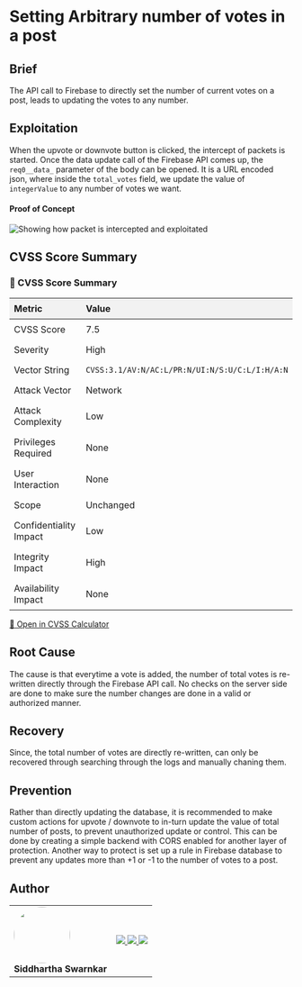 # Setting Arbitrary number of votes in a post

## Brief
The API call to Firebase to directly set the number of current votes on a post, leads to updating the votes to any number.

## Exploitation
When the upvote or downvote button is clicked, the intercept of packets is started. Once the data update call of the Firebase API comes up, the `req0__data_` parameter of the body can be opened. It is a URL encoded json, where inside the `total_votes` field, we update the value of `integerValue` to any number of votes we want.

#### Proof of Concept
![Showing how packet is intercepted and exploitated]()

## CVSS Score Summary
<h3>🧮 CVSS Score Summary</h3>

<table style="border-collapse: collapse; width: 100%;">
  <thead>
    <tr style="background-color: #f2f2f2;">
      <th style="text-align: left; padding: 8px;">Metric</th>
      <th style="text-align: left; padding: 8px;">Value</th>
    </tr>
  </thead>
  <tbody>
    <tr>
      <td style="padding: 8px;">CVSS Score</td>
      <td style="padding: 8px;">7.5</td>
    </tr>
    <tr>
      <td style="padding: 8px;">Severity</td>
      <td style="padding: 8px;">High</td>
    </tr>
    <tr>
      <td style="padding: 8px;">Vector String</td>
      <td style="padding: 8px;"><code>CVSS:3.1/AV:N/AC:L/PR:N/UI:N/S:U/C:L/I:H/A:N</code></td>
    </tr>
    <tr>
      <td style="padding: 8px;">Attack Vector</td>
      <td style="padding: 8px;">Network</td>
    </tr>
    <tr>
      <td style="padding: 8px;">Attack Complexity</td>
      <td style="padding: 8px;">Low</td>
    </tr>
    <tr>
      <td style="padding: 8px;">Privileges Required</td>
      <td style="padding: 8px;">None</td>
    </tr>
    <tr>
      <td style="padding: 8px;">User Interaction</td>
      <td style="padding: 8px;">None</td>
    </tr>
    <tr>
      <td style="padding: 8px;">Scope</td>
      <td style="padding: 8px;">Unchanged</td>
    </tr>
    <tr>
      <td style="padding: 8px;">Confidentiality Impact</td>
      <td style="padding: 8px;">Low</td>
    </tr>
    <tr>
      <td style="padding: 8px;">Integrity Impact</td>
      <td style="padding: 8px;">High</td>
    </tr>
    <tr>
      <td style="padding: 8px;">Availability Impact</td>
      <td style="padding: 8px;">None</td>
    </tr>
  </tbody>
</table>

<p><a href="https://www.first.org/cvss/calculator/3.1#CVSS:3.1/AV:N/AC:L/PR:N/UI:N/S:U/C:L/I:H/A:N">🔗 Open in CVSS Calculator</a></p>

## Root Cause
The cause is that everytime a vote is added, the number of total votes is re-written directly through the Firebase API call. No checks on the server side are done to make sure the number changes are done in a valid or authorized manner.

## Recovery
Since, the total number of votes are directly re-written, can only be recovered through searching through the logs and manually chaning them.

## Prevention
Rather than directly updating the database, it is recommended to make custom actions for upvote / downvote to in-turn update the value of total number of posts, to prevent unauthorized update or control. This can be done by creating a simple backend with CORS enabled for another layer of protection.
Another way to protect is set up a rule in Firebase database to prevent any updates more than +1 or -1 to the number of votes to a post.

## Author
<table>
    <tr>
        <td> <img src="https://github.com/bismuth01.png" width="100" style="border-radius: 50%"><br> <strong>Siddhartha Swarnkar</strong> </td>
        <td> <a href="https://github.com/bismuth01"> <img src="https://img.shields.io/badge/GitHub-181717?style=for-the-badge&logo=github&logoColor=white"/> </a> <a href="https://x.com/Siddhartha37648"> <img src="https://img.shields.io/badge/Twitter-1DA1F2?style=for-the-badge&logo=twitter&logoColor=white"/> </a> <a href="https://www.linkedin.com/in/siddhartha-swarnkar-704625280/"> <img src="https://img.shields.io/badge/LinkedIn-0077B5?style=for-the-badge&logo=linkedin&logoColor=white"/> </a> </td>
    </tr>
</table>
